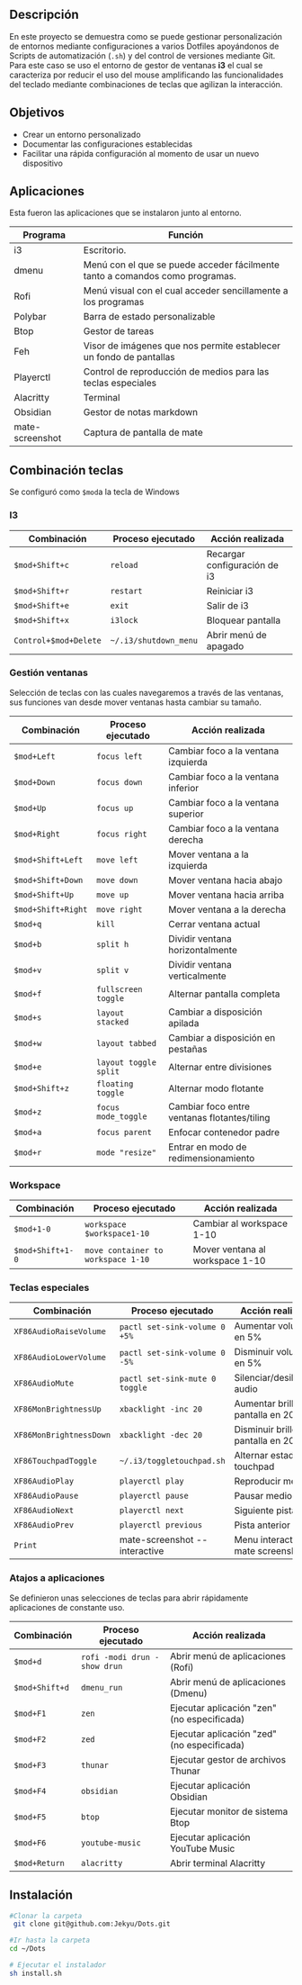 ## Descripción
En este proyecto se demuestra como se puede gestionar personalización de entornos mediante configuraciones a varios Dotfiles apoyándonos de Scripts de automatización (`.sh`) y del control de versiones mediante Git.
Para este caso se uso el entorno de gestor de ventanas **i3** el cual se caracteriza por reducir el uso del mouse amplificando las funcionalidades del teclado mediante combinaciones de teclas que agilizan la interacción.
## Objetivos
- Crear un entorno personalizado
- Documentar las configuraciones establecidas
- Facilitar una rápida configuración al momento de usar un nuevo dispositivo
## Aplicaciones
Esta fueron las aplicaciones que se instalaron junto al entorno.

| Programa        | Función                                                                      |
| --------------- | ---------------------------------------------------------------------------- |
| i3              | Escritorio.                                                                  |
| dmenu           | Menú con el que se puede acceder fácilmente tanto a comandos como programas. |
| Rofi            | Menú visual con el cual acceder sencillamente a los programas                |
| Polybar         | Barra de estado personalizable                                               |
| Btop            | Gestor de tareas                                                             |
| Feh             | Visor de imágenes que nos permite establecer un fondo de pantallas           |
| Playerctl       | Control de reproducción de medios para las teclas especiales                 |
| Alacritty       | Terminal                                                                     |
| Obsidian        | Gestor de notas markdown                                                     |
| mate-screenshot | Captura de pantalla de mate                                                  |

## Combinación teclas
Se configuró como `$mod`a la tecla de Windows
### I3

| Combinación           | Proceso ejecutado     | Acción realizada             |
| --------------------- | --------------------- | ---------------------------- |
| `$mod+Shift+c`        | `reload`              | Recargar configuración de i3 |
| `$mod+Shift+r`        | `restart`             | Reiniciar i3                 |
| `$mod+Shift+e`        | `exit`                | Salir de i3                  |
| `$mod+Shift+x`        | `i3lock`              | Bloquear pantalla            |
| `Control+$mod+Delete` | `~/.i3/shutdown_menu` | Abrir menú de apagado        |

### Gestión ventanas
Selección de teclas con las cuales navegaremos a través de las ventanas, sus funciones van desde mover ventanas hasta cambiar su tamaño.

| Combinación        | Proceso ejecutado     | Acción realizada                             |
| ------------------ | --------------------- | -------------------------------------------- |
| `$mod+Left`        | `focus left`          | Cambiar foco a la ventana izquierda          |
| `$mod+Down`        | `focus down`          | Cambiar foco a la ventana inferior           |
| `$mod+Up`          | `focus up`            | Cambiar foco a la ventana superior           |
| `$mod+Right`       | `focus right`         | Cambiar foco a la ventana derecha            |
| `$mod+Shift+Left`  | `move left`           | Mover ventana a la izquierda                 |
| `$mod+Shift+Down`  | `move down`           | Mover ventana hacia abajo                    |
| `$mod+Shift+Up`    | `move up`             | Mover ventana hacia arriba                   |
| `$mod+Shift+Right` | `move right`          | Mover ventana a la derecha                   |
| `$mod+q`           | `kill`                | Cerrar ventana actual                        |
| `$mod+b`           | `split h`             | Dividir ventana horizontalmente              |
| `$mod+v`           | `split v`             | Dividir ventana verticalmente                |
| `$mod+f`           | `fullscreen toggle`   | Alternar pantalla completa                   |
| `$mod+s`           | `layout stacked`      | Cambiar a disposición apilada                |
| `$mod+w`           | `layout tabbed`       | Cambiar a disposición en pestañas            |
| `$mod+e`           | `layout toggle split` | Alternar entre divisiones                    |
| `$mod+Shift+z`     | `floating toggle`     | Alternar modo flotante                       |
| `$mod+z`           | `focus mode_toggle`   | Cambiar foco entre ventanas flotantes/tiling |
| `$mod+a`           | `focus parent`        | Enfocar contenedor padre                     |
| `$mod+r`           | `mode "resize"`       | Entrar en modo de redimensionamiento         |
### Workspace

| Combinación      | Proceso ejecutado                  | Acción realizada                |
| ---------------- | ---------------------------------- | ------------------------------- |
| `$mod+1-0`       | `workspace $workspace1-10`         | Cambiar al workspace 1-10       |
| `$mod+Shift+1-0` | `move container to workspace 1-10` | Mover ventana al workspace 1-10 |
### Teclas especiales

| Combinación             | Proceso ejecutado              | Acción realizada                    |
| ----------------------- | ------------------------------ | ----------------------------------- |
| `XF86AudioRaiseVolume`  | `pactl set-sink-volume 0 +5%`  | Aumentar volumen en 5%              |
| `XF86AudioLowerVolume`  | `pactl set-sink-volume 0 -5%`  | Disminuir volumen en 5%             |
| `XF86AudioMute`         | `pactl set-sink-mute 0 toggle` | Silenciar/desilenciar audio         |
| `XF86MonBrightnessUp`   | `xbacklight -inc 20`           | Aumentar brillo de pantalla en 20%  |
| `XF86MonBrightnessDown` | `xbacklight -dec 20`           | Disminuir brillo de pantalla en 20% |
| `XF86TouchpadToggle`    | `~/.i3/toggletouchpad.sh`      | Alternar estado del touchpad        |
| `XF86AudioPlay`         | `playerctl play`               | Reproducir medio                    |
| `XF86AudioPause`        | `playerctl pause`              | Pausar medio                        |
| `XF86AudioNext`         | `playerctl next`               | Siguiente pista                     |
| `XF86AudioPrev`         | `playerctl previous`           | Pista anterior                      |
| `Print`                 | mate-screenshot --interactive  | Menu interactivo de mate screenshot |
### Atajos a aplicaciones
Se definieron unas selecciones de teclas para abrir rápidamente aplicaciones de constante uso.

| Combinación    | Proceso ejecutado            | Acción realizada                            |
| -------------- | ---------------------------- | ------------------------------------------- |
| `$mod+d`       | `rofi -modi drun -show drun` | Abrir menú de aplicaciones (Rofi)           |
| `$mod+Shift+d` | `dmenu_run`                  | Abrir menú de aplicaciones (Dmenu)          |
| `$mod+F1`      | `zen`                        | Ejecutar aplicación "zen" (no especificada) |
| `$mod+F2`      | `zed`                        | Ejecutar aplicación "zed" (no especificada) |
| `$mod+F3`      | `thunar`                     | Ejecutar gestor de archivos Thunar          |
| `$mod+F4`      | `obsidian`                   | Ejecutar aplicación Obsidian                |
| `$mod+F5`      | `btop`                       | Ejecutar monitor de sistema Btop            |
| `$mod+F6`      | `youtube-music`              | Ejecutar aplicación YouTube Music           |
| `$mod+Return`  | `alacritty`                  | Abrir terminal Alacritty                    |
## Instalación
```bash
#Clonar la carpeta
 git clone git@github.com:Jekyu/Dots.git

#Ir hasta la carpeta
cd ~/Dots

# Ejecutar el instalador
sh install.sh
```
